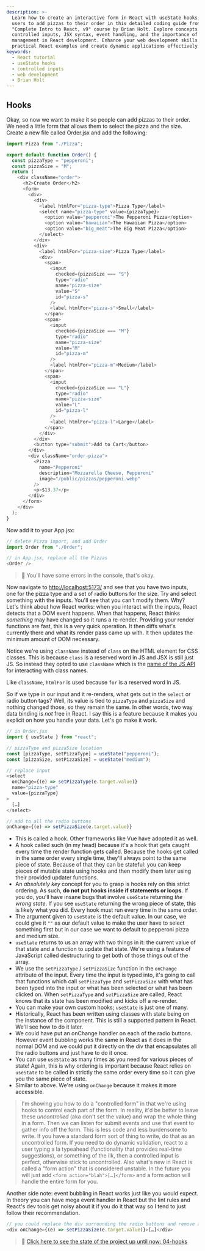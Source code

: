 ```yaml
---
description: >-
  Learn how to create an interactive form in React with useState hooks, allowing
  users to add pizzas to their order in this detailed coding guide from the
  "Complete Intro to React, v9" course by Brian Holt. Explore concepts like
  controlled inputs, JSX syntax, event handling, and the importance of state
  management in React development. Enhance your web development skills with
  practical React examples and create dynamic applications effectively.
keywords:
  - React tutorial
  - useState hooks
  - controlled inputs
  - web development
  - Brian Holt
---
```


## Hooks

Okay, so now we want to make it so people can add pizzas to their order. We need a little form that allows them to select the pizza and the size. Create a new file called Order.jsx and add the following:

```javascript
import Pizza from "./Pizza";

export default function Order() {
  const pizzaType = "pepperoni";
  const pizzaSize = "M";
  return (
    <div className="order">
      <h2>Create Order</h2>
      <form>
        <div>
          <div>
            <label htmlFor="pizza-type">Pizza Type</label>
            <select name="pizza-type" value={pizzaType}>
              <option value="pepperoni">The Pepperoni Pizza</option>
              <option value="hawaiian">The Hawaiian Pizza</option>
              <option value="big_meat">The Big Meat Pizza</option>
            </select>
          </div>
          <div>
            <label htmlFor="pizza-size">Pizza Type</label>
            <div>
              <span>
                <input
                  checked={pizzaSize === "S"}
                  type="radio"
                  name="pizza-size"
                  value="S"
                  id="pizza-s"
                />
                <label htmlFor="pizza-s">Small</label>
              </span>
              <span>
                <input
                  checked={pizzaSize === "M"}
                  type="radio"
                  name="pizza-size"
                  value="M"
                  id="pizza-m"
                />
                <label htmlFor="pizza-m">Medium</label>
              </span>
              <span>
                <input
                  checked={pizzaSize === "L"}
                  type="radio"
                  name="pizza-size"
                  value="L"
                  id="pizza-l"
                />
                <label htmlFor="pizza-l">Large</label>
              </span>
            </div>
          </div>
          <button type="submit">Add to Cart</button>
        </div>
        <div className="order-pizza">
          <Pizza
            name="Pepperoni"
            description="Mozzarella Cheese, Pepperoni"
            image="/public/pizzas/pepperoni.webp"
          />
          <p>$13.37</p>
        </div>
      </form>
    </div>
  );
}
```

Now add it to your App.jsx:

```javascript
// delete Pizza import, and add Order
import Order from "./Order";

// in App.jsx, replace all the Pizzas
<Order />
```

> 🚨 You'll have some errors in the console, that's okay.

Now navigate to [http://localhost:5173/]() and see that you have two inputs, one for the pizza type and a set of radio buttons for the size. Try and select something with the inputs. You'll see that you can't modify them. Why? Let's think about how React works: when you interact with the inputs, React detects that a DOM event happens. When that happens, React thinks _something_ may have changed so it runs a re-render. Providing your render functions are fast, this is a very quick operation. It then diffs what's currently there and what its render pass came up with. It then updates the minimum amount of DOM necessary.

Notice we're using `className` instead of `class` on the HTML element for CSS classes. This is because `class` is a reserved word in JS and JSX is still just JS. So instead they opted to use `className` which is the [name of the JS API][js-api] for interacting with class names.

Like `className`, `htmlFor` is used because `for` is a reserved word in JS.

So if we type in our input and it re-renders, what gets out in the `select` or radio button tags? Well, its value is tied to `pizzaType` and `pizzaSize` and nothing changed those, so they remain the same. In other words, two way data binding is _not_ free in React. I say this is a feature because it makes you explicit on how you handle your data. Let's go make it work.

```javascript
// in Order.jsx
import { useState } from "react";

// pizzaType and pizzaSize location
const [pizzaType, setPizzaType] = useState("pepperoni");
const [pizzaSize, setPizzaSize] = useState("medium");

// replace input
<select
  onChange={(e) => setPizzaType(e.target.value)}
  name="pizza-type"
  value={pizzaType}
>
  […]
</select>

// add to all the radio buttons
onChange={(e) => setPizzaSize(e.target.value)}
```

- This is called a hook. Other frameworks like Vue have adopted it as well.
- A hook called such (in my head) because it's a hook that gets caught every time the render function gets called. Because the hooks get called in the same order every single time, they'll always point to the same piece of state. Because of that they can be stateful: you can keep pieces of mutable state using hooks and then modify them later using their provided updater functions.
- An _absolutely key_ concept for you to grasp is hooks rely on this strict ordering. As such, **do not put hooks inside if statements or loops**. If you do, you'll have insane bugs that involve `useState` returning _the wrong state_. If you see `useState` returning the wrong piece of state, this is likely what you did. Every hook must run every time in the same order.
- The argument given to `useState` is the default value. In our case, we could give it `""` as our default value to make the user have to select something first but in our case we want to default to pepperoni pizza and medium size.
- `useState` returns to us an array with two things in it: the current value of that state and a function to update that state. We're using a feature of JavaScript called destructuring to get both of those things out of the array.
- We use the `setPizzaType` / `setPizzaSize` function in the `onChange` attribute of the input. Every time the input is typed into, it's going to call that functions which call `setPizzaType` and `setPizzaSize` with what has been typed into the input or what has been selected or what has been clicked on. When `setPizzaType` and `setPizzaSize` are called, React knows that its state has been modified and kicks off a re-render.
- You can make your own custom hooks; `useState` is just one of many.
- Historically, React has been written using classes with state being on the instance of the component. This is still a supported pattern in React. We'll see how to do it later.
- We could have put an onChange handler on each of the radio buttons. However event bubbling works the same in React as it does in the normal DOM and we could put it directly on the div that encapsulates all the radio buttons and just have to do it once.
- You can use `useState` as many times as you need for various pieces of state! Again, this is why ordering is important because React relies on `useState` to be called in strictly the same order every time so it can give you the same piece of state.
- Similar to above. We're using `onChange` because it makes it more accessible.

> I'm showing you how to do a "controlled form" in that we're using hooks to control each part of the form. In reality, it'd be better to leave these _uncontrolled_ (aka don't set the value) and wrap the whole thing in a form. Then we can listen for submit events and use that event to gather info off the form. This is less code and less burdensome to write. If you have a standard form sort of thing to write, do that as an uncontrolled form. If you need to do dynamic validation, react to a user typing a la typeahead (functionality that provides real-time suggestions), or something of the ilk, then a controlled input is perfect, otherwise stick to uncontrolled.
> Also what's new in React is called a "form action" that is considered unstable. In the future you will just add `<form action="blah">[…]</form>` and a form action will handle the entire form for you.

Another side note: event bubbling in React works just like you would expect. In theory you can have mega event handler in React but the lint rules and React's dev tools get noisy about it if you do it that way so I tend to just follow their recommendation.

```javascript
// you could replace the div surrounding the radio buttons and remove all the onChange handlers
<div onChange={(e) => setPizzaSize(e.target.value)}>[…]</div>
```

> 🏁 [Click here to see the state of the project up until now: 04-hooks][step]

[babel]: https://babeljs.io/
[step]: https://github.com/btholt/citr-v9-project/tree/main/04-hooks
[js-api]: https://developer.mozilla.org/en-US/docs/Web/API/Element/className
